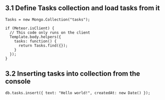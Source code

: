 
3.1 Define Tasks collection and load tasks from it
--------------------------------------------------
```
Tasks = new Mongo.Collection("tasks");

if (Meteor.isClient) {
  // This code only runs on the client
  Template.body.helpers({
    tasks: function() {
      return Tasks.find({});
    }
  });
}
```


3.2 Inserting tasks into collection from the console
-------------------------------------------------------
```
db.tasks.insert({ text: "Hello world!", createdAt: new Date() });
```
